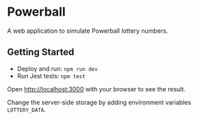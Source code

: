 # Powerball

A web application to simulate Powerball lottery numbers.

## Getting Started

- Deploy and run: `npm run dev`
- Run Jest tests: `npm test`

Open [http://localhost:3000](http://localhost:3000) with your browser to see the result.

Change the server-side storage by adding environment variables `LOTTERY_DATA`.